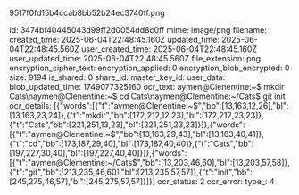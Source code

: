 95f7f0fd15b4ccab8bb52b24ec3740ff.png

id: 3474bf40445043d99ff2d0054dd8c0ff
mime: image/png
filename: 
created_time: 2025-06-04T22:48:45.160Z
updated_time: 2025-06-04T22:48:45.560Z
user_created_time: 2025-06-04T22:48:45.160Z
user_updated_time: 2025-06-04T22:48:45.560Z
file_extension: png
encryption_cipher_text: 
encryption_applied: 0
encryption_blob_encrypted: 0
size: 9194
is_shared: 0
share_id: 
master_key_id: 
user_data: 
blob_updated_time: 1749077325160
ocr_text: aymen@Clenentine:~$ mkdir Cats\naymen@Clenentine:~$ cd Cats\naymen@Clementine:~/Cats$ git init
ocr_details: [{"words":[{"t":"aymen@Clenentine:~$","bb":[13,163,12,26],"bl":[13,163,23,24]},{"t":"mkdir","bb":[172,212,12,23],"bl":[172,212,23,23]},{"t":"Cats","bb":[221,251,13,23],"bl":[221,251,23,23]}]},{"words":[{"t":"aymen@Clenentine:~$","bb":[13,163,29,43],"bl":[13,163,40,41]},{"t":"cd","bb":[173,187,29,40],"bl":[173,187,40,40]},{"t":"Cats","bb":[197,227,30,40],"bl":[197,227,40,40]}]},{"words":[{"t":"aymen@Clementine:~/Cats$","bb":[13,203,46,60],"bl":[13,203,57,58]},{"t":"git","bb":[213,235,46,60],"bl":[213,235,57,57]},{"t":"init","bb":[245,275,46,57],"bl":[245,275,57,57]}]}]
ocr_status: 2
ocr_error: 
type_: 4